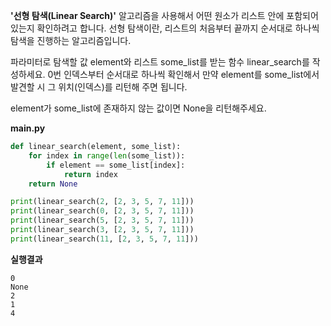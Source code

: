 **'선형 탐색(Linear Search)'** 알고리즘을 사용해서 어떤 원소가 리스트 안에 포함되어 있는지 확인하려고 합니다. 선형 탐색이란, 리스트의 처음부터 끝까지 순서대로 하나씩 탐색을 진행하는 알고리즘입니다.

파라미터로 탐색할 값 element와 리스트 some_list를 받는 함수 linear_search를 작성하세요. 0번 인덱스부터 순서대로 하나씩 확인해서 만약 element를 some_list에서 발견할 시 그 위치(인덱스)를 리턴해 주면 됩니다.

element가 some_list에 존재하지 않는 값이면 None을 리턴해주세요.

**main.py**
```python
def linear_search(element, some_list):
    for index in range(len(some_list)):
        if element == some_list[index]:
            return index
    return None

print(linear_search(2, [2, 3, 5, 7, 11]))
print(linear_search(0, [2, 3, 5, 7, 11]))
print(linear_search(5, [2, 3, 5, 7, 11]))
print(linear_search(3, [2, 3, 5, 7, 11]))
print(linear_search(11, [2, 3, 5, 7, 11]))
```

**실행결과**
```text
0
None
2
1
4
```
